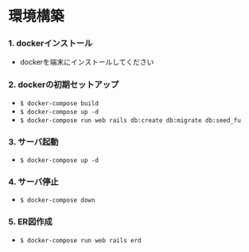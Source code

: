 # 環境構築

### 1. dockerインストール
- dockerを端末にインストールしてください

### 2. dockerの初期セットアップ
- `$ docker-compose build`
- `$ docker-compose up -d`
- `$ docker-compose run web rails db:create db:migrate db:seed_fu`

### 3. サーバ起動
- `$ docker-compose up -d`

### 4. サーバ停止
- `$ docker-compose down`

### 5. ER図作成
- `$ docker-compose run web rails erd`
